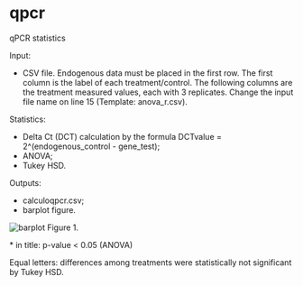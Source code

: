 # qpcr
qPCR statistics

Input: 
- CSV file. Endogenous data must be placed in the first row. The first column is the label of each treatment/control. The following columns are the treatment measured values, each with 3 replicates. 
Change the input file name on line 15 (Template: anova_r.csv).

Statistics:
- Delta Ct (DCT) calculation by the formula DCTvalue = 2^(endogenous_control - gene_test);
- ANOVA;
- Tukey HSD.

Outputs:
- calculoqpcr.csv;
- barplot figure.


![barplot](http://amos.esalq.usp.br/hugo/barplot1.png)
Figure 1. 

\* in title: p-value < 0.05 (ANOVA)

Equal letters: differences among treatments were statistically not significant by Tukey HSD. 
